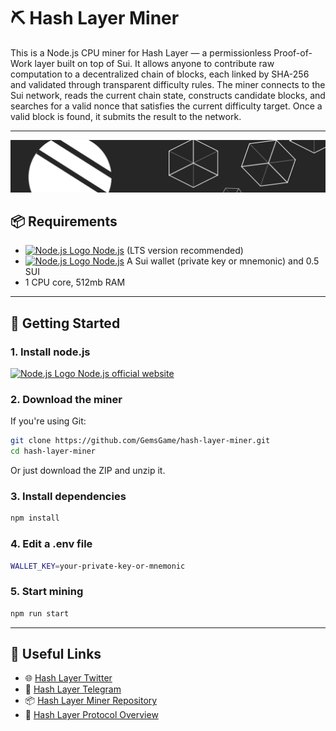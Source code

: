 # ⛏ Hash Layer Miner

This is a Node.js CPU miner for Hash Layer — a permissionless Proof-of-Work layer built on top of Sui. It allows anyone to contribute raw computation to a decentralized chain of blocks, each linked by SHA-256 and validated through transparent difficulty rules. The miner connects to the Sui network, reads the current chain state, constructs candidate blocks, and searches for a valid nonce that satisfies the current difficulty target. Once a valid block is found, it submits the result to the network.

---


<img src="banner-3.png" alt="Hash Layer Banner" />

## 📦 Requirements

- [<img src="https://nodejs.org/static/images/favicons/favicon.png" alt="Node.js Logo" width="14"/> Node.js](https://nodejs.org/) (LTS version recommended)
- [<img src="https://cdn.prod.website-files.com/6425f546844727ce5fb9e5ab/643773c0d96a22a83c5baf48_Sui_Favicon.png" alt="Node.js Logo" width="14"/> Node.js](https://sui.io/get-started) A Sui wallet (private key or mnemonic) and 0.5 SUI
- 1 CPU core, 512mb RAM
---

## 🚀 Getting Started

### 1. Install node.js
 [<img src="https://nodejs.org/static/images/favicons/favicon.png" alt="Node.js Logo" width="14"/> Node.js official website](https://nodejs.org/en/download)

### 2. Download the miner

If you're using Git:

```bash
git clone https://github.com/GemsGame/hash-layer-miner.git
cd hash-layer-miner
```
Or just download the ZIP and unzip it.

### 3. Install dependencies
```bash
npm install
```
### 4. Edit a .env file
```bash
WALLET_KEY=your-private-key-or-mnemonic
```

### 5. Start mining
```bash
npm run start
```

---

## 🔗 Useful Links
- 🌐 [Hash Layer Twitter](https://x.com/hashLayer2)
- 💬 [Hash Layer Telegram](https://t.me/hash_layer)
- 📦 [Hash Layer Miner Repository](https://github.com/GemsGame/hash-layer-miner)
- 🧠 [Hash Layer Protocol Overview](https://github.com/GemsGame/hash-layer)

